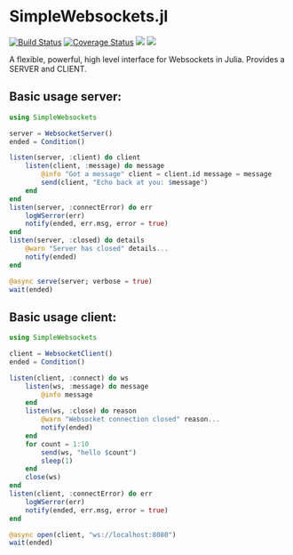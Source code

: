 # SimpleWebsockets.jl 
[![Build Status](https://travis-ci.org/citkane/SimpleWebsockets.jl.svg?branch=master)](https://travis-ci.org/citkane/SimpleWebsockets.jl)
[![Coverage Status](https://coveralls.io/repos/github/citkane/SimpleWebsockets.jl/badge.svg?branch=master)](https://coveralls.io/github/citkane/SimpleWebsockets.jl?branch=master)
[![](https://img.shields.io/badge/docs-stable-blue.svg)](https://citkane.github.io/SimpleWebsockets.jl/stable)
[![](https://img.shields.io/badge/docs-dev-blue.svg)](https://citkane.github.io/SimpleWebsockets.jl/dev)

A flexible, powerful, high level interface for Websockets in Julia. Provides a SERVER and CLIENT.

## Basic usage server:

```julia
using SimpleWebsockets

server = WebsocketServer()
ended = Condition() 

listen(server, :client) do client
    listen(client, :message) do message
        @info "Got a message" client = client.id message = message
        send(client, "Echo back at you: $message")
    end
end
listen(server, :connectError) do err
    logWSerror(err)
    notify(ended, err.msg, error = true)
end
listen(server, :closed) do details
    @warn "Server has closed" details...
    notify(ended)
end

@async serve(server; verbose = true)
wait(ended)
```
## Basic usage client:

```julia
using SimpleWebsockets

client = WebsocketClient()
ended = Condition()

listen(client, :connect) do ws
    listen(ws, :message) do message
        @info message
    end
    listen(ws, :close) do reason
        @warn "Websocket connection closed" reason...
        notify(ended)
    end
    for count = 1:10
        send(ws, "hello $count")
        sleep(1)
    end
    close(ws)
end
listen(client, :connectError) do err
    logWSerror(err)
    notify(ended, err.msg, error = true)
end

@async open(client, "ws://localhost:8080")
wait(ended)
```
